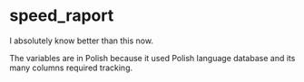 # speed_raport

I absolutely know better than this now.

The variables are in Polish because it used Polish language database and its many columns required tracking.
